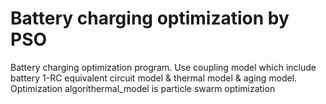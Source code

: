 # Battery charging optimization by PSO

Battery charging optimization program.
Use coupling model which include battery 1-RC equivalent circuit model
& thermal model & aging model.
Optimization algorithermal_model is particle swarm optimization